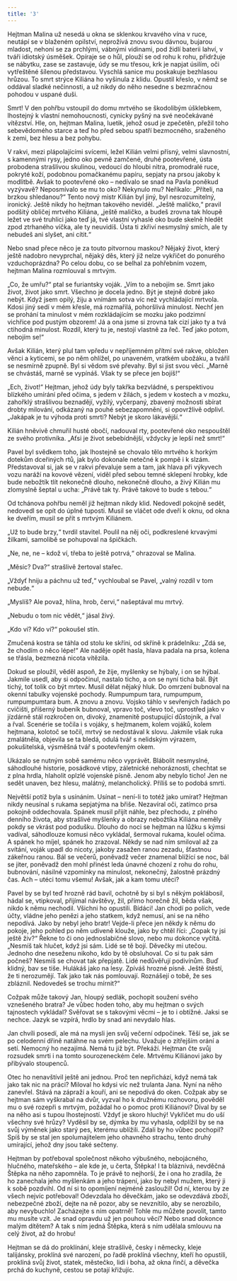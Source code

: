 ```yaml
---
title: '3'
---
```


Hejtman Malina už nesedá u okna se sklenkou krvavého vína v ruce, neutápí se v blaženém opilství, neprožívá znovu svou dávnou, bujarou mladost, nehoní se za prchlými, vábnými vidinami, pod židlí baterii lahví, v tváři idiotský úsměšek. Opíraje se o hůl, plouží se od rohu k rohu, přidržuje se nábytku, zase se zastavuje, údy se mu třesou, krk je napjat úsilím, oči vytřeštěné šílenou představou. Vyschlá sanice mu poskakuje bezhlasou hrůzou. To smrt strýce Kiliána ho vyšinula z klidu. Opustil křeslo, v němž se oddával sladké nečinnosti, a už nikdy do něho nesedne s bezmračnou pohodou v uspané duši.

Smrt! V den pohřbu vstoupil do domu mrtvého se škodolibým úšklebkem, lhostejný k vlastní nemohoucnosti, cynicky pyšný na své neočekávané vítězství. Hle, on, hejtman Malina, luetik, jehož osud je zpečetěn, přežil toho sebevědomého starce a teď ho před sebou spatří bezmocného, sraženého k zemi, bez hlesu a bez pohybu.

V rakvi, mezi plápolajícími svícemi, ležel Kilián velmi přísný, velmi slavnostní, s kamennými rysy, jedno oko pevně zamčené, druhé pootevřené, ústa probodena strašlivou skulinou, vedoucí do hloubi nitra, promodralé ruce, pokryté koží, podobnou pomačkanému papíru, sepjaty na prsou jakoby k modlitbě. Avšak to pootevřené oko – nedívalo se snad na Pavla poněkud vyzývavě? Neposmívalo se mu to oko? Nekynulo mu? Neříkalo: „Příteli, na brzkou shledanou?“ Tento nový mistr Kilián byl jiný, byl nesrozumitelný, ironický. Ještě nikdy ho hejtman takového neviděl. „Ještě maličko,“ pravil podšitý obličej mrtvého Kiliána, „ještě maličko, a budeš zrovna tak hloupě ležet ve své truhlici jako teď já, tvé vlastní vyhaslé oko bude skelně hledět zpod ztrhaného víčka, ale ty neuvidíš. Ústa ti zkřiví nesmyslný smích, ale ty nebudeš ani slyšet, ani cítit.“

Nebo snad přece něco je za touto pitvornou maskou? Nějaký život, který ještě nadobro nevyprchal, nějaký děs, který již nelze vykřičet do ponurého vzduchoprázdna? Po celou dobu, co se belhal za pohřebním vozem, hejtman Malina rozmlouval s mrtvým.

„Co, že umřu?“ ptal se furiantsky voják. „Vím to a nebojím se. Smrt jako život, život jako smrt. Všechno je docela jedno. Být je stejně dobré jako nebýt. Když jsem opilý, žiju a vnímám sotva víc než vychládající mrtvola. Kdosi jiný sedí v mém křesle, má rozmařilá, pohoršlivá minulost. Nechť jen se prohání ta minulost v mém rozkládajícím se mozku jako podzimní vichřice pod pustým obzorem! Já a ona jsme si zrovna tak cizí jako ty a tvá ctihodná minulost. Rozdíl, který tu je, nestojí vlastně za řeč. Teď jako potom, nebojím se!“

Avšak Kilián, který plul tam vpředu v nepříjemném přítmí své rakve, obložen věnci a kyticemi, se po něm ohlížel, po unaveném, vratkém ubožáku, a tvářil se nesmírně zpupně. Byl si vědom své převahy. Byl si jist svou věcí. „Marně se chvástáš, marně se vypínáš. Však ty se přece jen bojíš!“

„Ech, život!“ Hejtman, jehož údy byly takřka bezvládné, s perspektivou blízkého umírání před očima, s jedem v žilách, s jedem v kostech a v mozku, zahořklý strašlivou beznadějí, vyžilý, vyčerpaný, zbavený možnosti sbírat drobty milování, odkázaný na pouhé sebezapomnění, si opovržlivě odplivl. „Jakápak je tu výhoda proti smrti? Nebýt je skoro lákavější.“

Kilián hněvivě chmuřil husté obočí, nadouval rty, pootevřené oko nespouštěl ze svého protivníka. „Aťsi je život sebebídnější, vždycky je lepší než smrt!“

Pavel byl svědkem toho, jak lhostejně se chovalo tělo mrtvého k horkým dotekům dceřiných rtů, jak bylo dokonale netečné k pompě i k slzám. Představoval si, jak se v rakvi převaluje sem a tam, jak hlava při výkyvech vozu naráží na kovové vězení, viděl před sebou temné sklepení hrobky, kde bude nebožtík tlít nekonečně dlouho, nekonečně dlouho, a živý Kilián mu zlomyslně šeptal u ucha: „Právě tak ty. Právě takové to bude s tebou.“

Od tchánova pohřbu neměl již hejtman nikdy klid. Nedovedl pokojně sedět, nedovedl se opít do úplné tuposti. Musil se vláčet ode dveří k oknu, od okna ke dveřím, musil se přít s mrtvým Kiliánem.

„Už to bude brzy,“ tvrdil stavitel. Poulil na něj oči, podkreslené krvavými žilkami, samolibě se pohupoval na špičkách.

„Ne, ne, ne – kdož ví, třeba to ještě potrvá,“ ohrazoval se Malina.

„Měsíc? Dva?“ strašlivě žertoval stařec.

„Vždyť hniju a páchnu už teď,“ vychloubal se Pavel, „valný rozdíl v tom nebude.“

„Myslíš? Ale považ, hlína, hrob, červi,“ našeptával mu mrtvý.

„Nebudu o tom nic vědět,“ jásal živý.

„Kdo ví? Kdo ví?“ pokoušel stín.

Zmučená kostra se táhla od stolu ke skříni, od skříně k prádelníku: „Zdá se, že chodím o něco lépe!“ Ale naděje opět hasla, hlava padala na prsa, kolena se třásla, bezmezná nicota vítězila.

Dokud se ploužil, věděl aspoň, že žije, myšlenky se hýbaly, i on se hýbal. Jakmile usedl, aby si odpočinul, nastalo ticho, a on se nyní ticha bál. Být tichý, toť tolik co být mrtev. Musil dělat nějaký hluk. Do omrzení bubnoval na okenní tabulky vojenské pochody. Rumpumpum tara, rumpumpum, rumpumpumtara bum. A znovu a znovu. Vojsko táhlo v sevřených řadách po cvičišti, příšerný bubeník bubnoval, vpravo toč, vlevo toč, uprostřed jako v jízdárně stál rozkročen on, divoký, znamenitě postupující důstojník, a řval a řval. Scenérie se točila i s vojáky, s hejtmanem, kolem vojáků, kolem hejtmana, kolotoč se točil, mrtvý se nedostával k slovu. Jakmile však ruka zmalátněla, objevila se ta bledá, odulá tvář s nelidským výrazem, pokušitelská, výsměšná tvář s pootevřeným okem.

Ukázalo se nutným sobě samému něco vyprávět. Blábolit nesmyslné, sáhodlouhé historie, posádkové vtipy, záletnické nehoráznosti, chechtat se z plna hrdla, hlaholit oplzlé vojenské písně. Jenom aby nebylo ticho! Jen ne sedět unaven, bez hlesu, malátný, melancholický. Příliš se to podobá smrti.

Největší potíž byla s usínáním. Usínat – není-li to totéž jako umírat? Hejtman nikdy neusínal s rukama sepjatýma na břiše. Nezavíral oči, zatímco prsa pokojně oddechovala. Spánek musil přijít náhle, bez přechodu, z plného denního života, aby strašlivé myšlenky a obrazy nebožtíka Kiliána neměly pokdy se vkrást pod podušku. Dlouho do noci se hejtman na lůžku s kýmsi vadíval, sáhodlouze komusi něco vykládal, šermoval rukama, koulel očima. A spánek ho míjel, spánek ho zrazoval. Někdy se nad ním smiloval až za svítání, voják upadl do nicoty, jakoby zasažen ranou zezadu, šťastnou zákeřnou ranou. Bál se večerů, poněvadž večer znamenal blížící se noc, bál se jiter, poněvadž den mohl přinést leda únavné chození z rohu do rohu, bubnování, násilné vzpomínky na minulost, nekonečný, žalostně prázdný čas. Ach – utéci tomu všemu! Avšak, jak a kam tomu utéci?

Pavel by se byl teď hrozně rád bavil, ochotně by si byl s někým poklábosil, hádal se, vtipkoval, přijímal návštěvy, žil, přímo horečně žil, běda však, nikdo k němu nechodil. Všichni ho opustili. Bídáci! Jan chodí po polích, vede účty, vládne jeho penězi a jeho statkem, když nemusí, ani se na něho nepodívá. Jako by nebyl jeho bratr! Vejde-li přece jen někdy k němu do pokoje, jeho pohled po něm udiveně klouže, jako by chtěl říci: „Copak ty jsi ještě živ?“ Řekne to či ono jednoslabičné slovo, nebo mu dokonce vyčítá. „Nesmíš tak hlučet, když jsi sám. Lidé se tě bojí. Děvečky mi utečou. Jednoho dne neseženu nikoho, kdo by tě obsluhoval. Co si tu pak sám počneš? Nesmíš se chovat tak přepjatě. Lidé nedůvěřují podivínům. Buď klidný, bav se tiše. Hulákáš jako na lesy. Zpíváš hrozné písně. Ještě štěstí, že ti nerozumějí. Tak jako tak nás pomlouvají. Roznášejí o tobě, že ses zbláznil. Nedovedeš se trochu mírnit?“

Cožpak může takový Jan, hloupý sedlák, pochopit soužení svého vznešeného bratra? Je vůbec hoden toho, aby mu hejtman o svých tajnostech vykládal? Svěřovat se s takovými věcmi – je to i obtížné. Jaksi se nechce. Jazyk se vzpírá, hrdlo by snad ani nevydalo hlas.

Jan chvíli posedí, ale má na mysli jen svůj večerní odpočinek. Těší se, jak se po celodenní dřině natáhne na svém pelechu. Uvažuje o zítřejším orání a setí. Nemocný ho nezajímá. Nemá tu již být. Překáží. Hejtman čte svůj rozsudek smrti i na tomto sourozeneckém čele. Mrtvému Kiliánovi jako by přibývalo stoupenců.

Otec ho nenavštívil ještě ani jednou. Proč ten nepřichází, když nemá tak jako tak nic na práci? Miloval ho kdysi víc než trulanta Jana. Nyní na něho zanevřel. Stává na zápraží a kouří, ani se nepodívá do oken. Cožpak aby se hejtman sám vyškrabal na dvůr, vyzval ho k družnému rozhovoru, pověděl mu o své rozepři s mrtvým, požádal ho o pomoc proti Kiliánovi? Díval by se na něho asi s tupou lhostejností. Vždyť je skoro hluchý! Vykřičet mu do uší všechny své hrůzy? Vyděsil by se, dýmka by mu vyhasla, odplížil by se na svůj výměnek jako starý pes, kterému ublížili. Zdali by ho vůbec pochopil? Spíš by se stal jen spolumajitelem jeho ohavného strachu, tento druhý umírající, jehož dny jsou také sečteny.

Hejtman by potřeboval společnost někoho výbušného, nebojácného, hlučného, mateřského – ale kde je, u čerta, Štěpka! I ta bláznivá, nevděčná Štěpka na něho zapomněla. To je právě to nejhorší, že i ona ho zradila, že ho zanechala jeho myšlenkám a jeho trápení, jako by nebyl mužem, který ji k sobě pozdvihl. Od ní si to opomíjení nejméně zasloužil! Od ní, kterou by ze všech nejvíc potřeboval! Odevzdala ho děvečkám, jako se odevzdává zboží, nebezpečné zboží, dejte na ně pozor, aby se nevznítilo, aby se nerozbilo, aby nevybuchlo! Zacházejte s ním opatrně! Tohle mu můžete povolit, tamto mu musíte vzít. Je snad opravdu už jen pouhou věcí? Nebo snad dokonce malým dítětem? A tak s ním jedná Štěpka, která s ním udělala smlouvu na celý život, až do hrobu!

Hejtman se dá do proklínání, kleje strašlivě, česky i německy, kleje talijánsky, proklíná své narození, po řadě proklíná všechny, kteří ho opustili, proklíná svůj život, statek, městečko, lidi i boha, až okna řinčí, a děvečka prchá do kuchyně, cestou se potají křižujíc.
